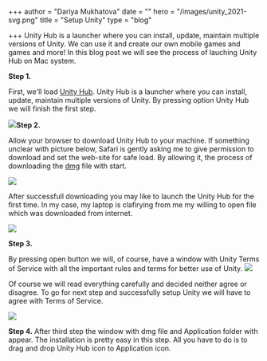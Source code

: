 +++
author = "Dariya Mukhatova"
date = ""
hero = "/images/unity_2021-svg.png"
title = "Setup Unity"
type = "blog"

+++
Unity Hub is a launcher where you can install, update, maintain multiple versions of Unity. We can use it and create our own mobile games and games and more! In this blog post we will see the process of lauching Unity Hub on Mac system.

**Step 1.**

First, we'll load [Unity Hub](https://unity3d.com/get-unity/download). Unity Hub is a launcher where you can install, update, maintain multiple versions of Unity. By pressing option Unity Hub we will finish the first step.

![](/images/2022-02-14-16-36-06.png)**Step 2.**

Allow your browser to download Unity Hub to your machine. If something unclear with picture below, Safari is gently asking me to give permission to download and set the web-site for safe load. By allowing it, the process of downloading the [dmg](https://en.wikipedia.org/wiki/Apple_Disk_Image "https://en.wikipedia.org/wiki/Apple_Disk_Image") file with start.

![](/images/2022-02-14-16-36-13.png)

After successfull downloading you may like to launch the Unity Hub for the first time. In my case, my laptop is clafirying from me my willing to open file which was downloaded from internet.

![](/images/2022-02-14-16-42-26.png)

**Step 3.**

By pressing open button we will, of course, have a window with Unity Terms of Service with all the important rules and terms for better use of Unity.  ![](/images/2022-02-14-16-37-57.png)

Of course we will read everything carefully and decided neither agree or disagree. To go for next step and successfully setup Unity we will have to agree with Terms of Service. 

![](/images/2022-02-14-16-38-08.png) 

**Step 4.** After third step the window with dmg file and Application folder with appear. The installation is pretty easy in this step. All you have to do is to drag and drop Unity Hub icon to Application icon.